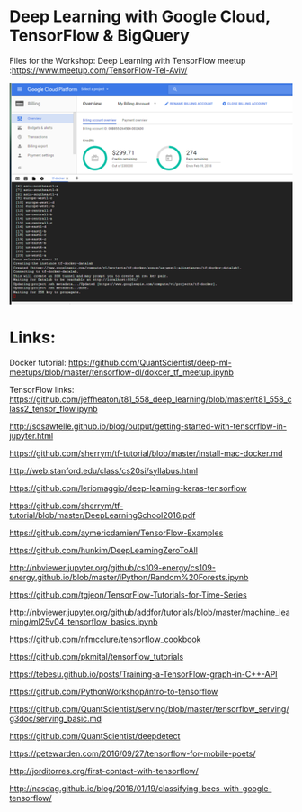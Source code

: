 # Deep Learning with Google Cloud, TensorFlow & BigQuery

Files for the Workshop: Deep Learning with TensorFlow meetup :https://www.meetup.com/TensorFlow-Tel-Aviv/

![Data Lab](data_lab.png)

# Links:

Docker tutorial:
https://github.com/QuantScientist/deep-ml-meetups/blob/master/tensorflow-dl/dokcer_tf_meetup.ipynb

TensorFlow links:
https://github.com/jeffheaton/t81_558_deep_learning/blob/master/t81_558_class2_tensor_flow.ipynb

http://sdsawtelle.github.io/blog/output/getting-started-with-tensorflow-in-jupyter.html

https://github.com/sherrym/tf-tutorial/blob/master/install-mac-docker.md

http://web.stanford.edu/class/cs20si/syllabus.html

https://github.com/leriomaggio/deep-learning-keras-tensorflow

https://github.com/sherrym/tf-tutorial/blob/master/DeepLearningSchool2016.pdf

https://github.com/aymericdamien/TensorFlow-Examples

https://github.com/hunkim/DeepLearningZeroToAll

http://nbviewer.jupyter.org/github/cs109-energy/cs109-energy.github.io/blob/master/iPython/Random%20Forests.ipynb

https://github.com/tgjeon/TensorFlow-Tutorials-for-Time-Series

http://nbviewer.jupyter.org/github/addfor/tutorials/blob/master/machine_learning/ml25v04_tensorflow_basics.ipynb

https://github.com/nfmcclure/tensorflow_cookbook

https://github.com/pkmital/tensorflow_tutorials

https://tebesu.github.io/posts/Training-a-TensorFlow-graph-in-C++-API

https://github.com/PythonWorkshop/intro-to-tensorflow


https://github.com/QuantScientist/serving/blob/master/tensorflow_serving/g3doc/serving_basic.md

https://github.com/QuantScientist/deepdetect

https://petewarden.com/2016/09/27/tensorflow-for-mobile-poets/

http://jorditorres.org/first-contact-with-tensorflow/

http://nasdag.github.io/blog/2016/01/19/classifying-bees-with-google-tensorflow/


